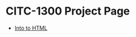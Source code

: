 # CITC-1300 Project Page

<ul>
    <li><a href="Intro_To_HTML/index.html" target="_blank">Into to HTML</a></li>
</ul>